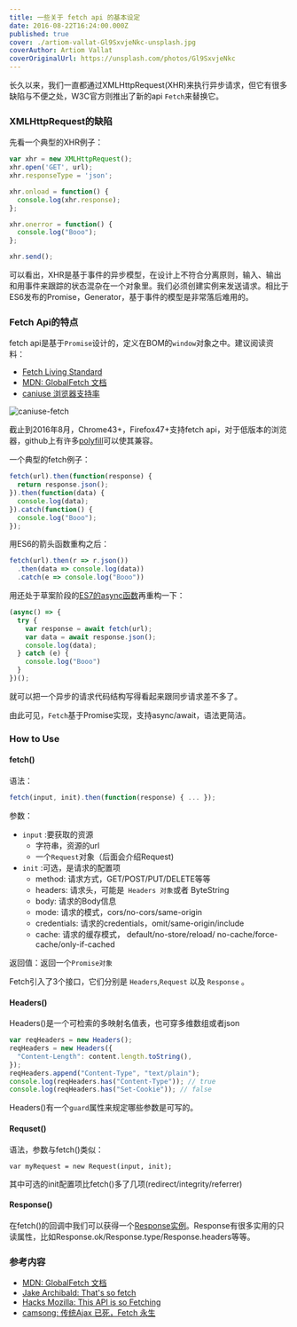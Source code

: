 ```yaml
---
title: 一些关于 fetch api 的基本设定
date: 2016-08-22T16:24:00.000Z
published: true
cover: ./artiom-vallat-Gl9SxvjeNkc-unsplash.jpg
coverAuthor: Artiom Vallat
coverOriginalUrl: https://unsplash.com/photos/Gl9SxvjeNkc
---
```


长久以来，我们一直都通过XMLHttpRequest(XHR)来执行异步请求，但它有很多缺陷与不便之处，W3C官方则推出了新的api `Fetch`来替换它。

### XMLHttpRequest的缺陷

先看一个典型的XHR例子：
```javascript
var xhr = new XMLHttpRequest();
xhr.open('GET', url);
xhr.responseType = 'json';

xhr.onload = function() {
  console.log(xhr.response);
};

xhr.onerror = function() {
  console.log("Booo");
};

xhr.send();
```
可以看出，XHR是基于事件的异步模型，在设计上不符合分离原则，输入、输出和用事件来跟踪的状态混杂在一个对象里。我们必须创建实例来发送请求。相比于ES6发布的Promise，Generator，基于事件的模型是非常落后难用的。

<!--more-->

### Fetch Api的特点

fetch api是基于`Promise`设计的，定义在BOM的`window`对象之中。建议阅读资料：

* [Fetch Living Standard](https://fetch.spec.whatwg.org/)
* [MDN: GlobalFetch 文档](https://developer.mozilla.org/zh-CN/docs/Web/API/GlobalFetch/fetch)
* [caniuse 浏览器支持率](http://caniuse.com/#search=fetch)

![caniuse-fetch](http://o7ts2uaks.bkt.clouddn.com/%E5%B1%8F%E5%B9%95%E5%BF%AB%E7%85%A7%202016-08-18%20%E4%B8%8B%E5%8D%8810.03.45.png)

截止到2016年8月，Chrome43+，Firefox47+支持fetch api，对于低版本的浏览器，github上有许多[polyfill](https://github.com/camsong/fetch-ie8)可以使其兼容。

一个典型的fetch例子：
```javascript
fetch(url).then(function(response) {
  return response.json();
}).then(function(data) {
  console.log(data);
}).catch(function() {
  console.log("Booo");
});
```

用ES6的箭头函数重构之后：
```javascript
fetch(url).then(r => r.json())
  .then(data => console.log(data))
  .catch(e => console.log("Booo"))
```

用还处于草案阶段的[ES7的async函数](http://es6.ruanyifeng.com/#docs/async#async函数)再重构一下：
```javascript
(async() => {
  try {
    var response = await fetch(url);
    var data = await response.json();
    console.log(data);
  } catch (e) {
    console.log("Booo")
  }
})();
```
就可以把一个异步的请求代码结构写得看起来跟同步请求差不多了。

由此可见，`Fetch`基于Promise实现，支持async/await，语法更简洁。

### How to Use

#### fetch()

语法：
```javascript
fetch(input, init).then(function(response) { ... });
```
参数：

* `input` :要获取的资源
  * 字符串，资源的url
  * 一个`Request`对象（后面会介绍Request)
* `init` :可选，是请求的配置项
  * method: 请求方式，GET/POST/PUT/DELETE等等
  * headers: 请求头，可能是` Headers 对象`或者 ByteString
  * body: 请求的Body信息
  * mode: 请求的模式，cors/no-cors/same-origin
  * credentials: 请求的credentials，omit/same-origin/include
  * cache: 请求的缓存模式， default/no-store/reload/ no-cache/force-cache/only-if-cached

返回值：返回一个`Promise对象`

Fetch引入了3个接口，它们分别是 `Headers`,`Request` 以及 `Response` 。

#### Headers()

Headers()是一个可检索的多映射名值表，也可穿多维数组或者json

```javascript
var reqHeaders = new Headers();
reqHeaders = new Headers({
  "Content-Length": content.length.toString(),
});
reqHeaders.append("Content-Type", "text/plain");
console.log(reqHeaders.has("Content-Type")); // true
console.log(reqHeaders.has("Set-Cookie")); // false
```
Headers()有一个`guard`属性来规定哪些参数是可写的。

#### Requset()

语法，参数与fetch()类似：


`var myRequest = new Request(input, init);`

其中可选的init配置项比fetch()多了几项(redirect/integrity/referrer)

#### Response()

在fetch()的回调中我们可以获得一个[Response实例](https://developer.mozilla.org/en-US/docs/Web/API/Response)。Response有很多实用的只读属性，比如Response.ok/Response.type/Response.headers等等。


### 参考内容
* [MDN: GlobalFetch 文档](https://developer.mozilla.org/zh-CN/docs/Web/API/GlobalFetch/fetch)
* [Jake Archibald: That's so fetch](https://jakearchibald.com/2015/thats-so-fetch/)
* [Hacks Mozilla: This API is so Fetching](https://hacks.mozilla.org/2015/03/this-api-is-so-fetching/)
* [camsong: 传统Ajax 已死，Fetch 永生](https://github.com/camsong/blog/issues/2)

